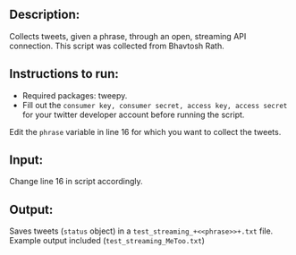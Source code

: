 ## Description:

Collects tweets, given a phrase, through an open, streaming API connection. This script was collected from Bhavtosh Rath.

## Instructions to run:
- Required packages: tweepy.
- Fill out the ```consumer key, consumer secret, access key, access secret``` for your twitter developer account before running the script.

Edit the ```phrase``` variable in line 16 for which you want to collect the tweets.

## Input:
Change line 16 in script accordingly.

## Output:
Saves tweets (```status``` object) in a ```test_streaming_+<<phrase>>+.txt``` file.
Example output included (```test_streaming_MeToo.txt```)
